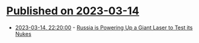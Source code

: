 # [Published on 2023-03-14](index.md)

* [2023-03-14, 22:20:00](https://soylentnews.org/article.pl?sid=23/03/13/1523233&from=rss) - [Russia is Powering Up a Giant Laser to Test its Nukes](https://soylentnews.org/article.pl?sid=23/03/13/1523233&from=rss)
